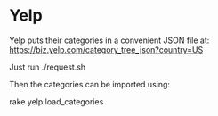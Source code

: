 # Yelp

Yelp puts their categories in a convenient JSON file at:
https://biz.yelp.com/category_tree_json?country=US

Just run ./request.sh

Then the categories can be imported using:

rake yelp:load_categories
